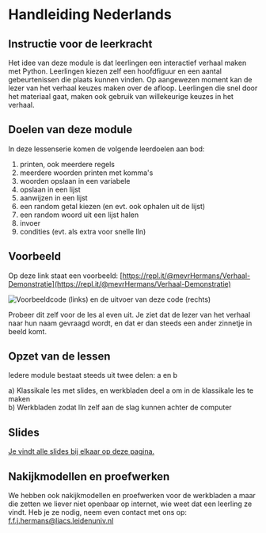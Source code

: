 # Handleiding Nederlands

## Instructie voor de leerkracht

Het idee van deze module is dat leerlingen een interactief verhaal maken met Python. Leerlingen kiezen zelf een hoofdfiguur en een aantal gebeurtenissen die plaats kunnen vinden. Op aangewezen moment kan de lezer van het verhaal keuzes maken over de afloop. Leerlingen die snel door het materiaal gaat, maken ook gebruik van willekeurige keuzes in het verhaal.

## Doelen van deze module

In deze lessenserie komen de volgende leerdoelen aan bod:

1. printen, ook meerdere regels 
2. meerdere woorden printen met komma's
3. woorden opslaan in een variabele
4. opslaan in een lijst
5. aanwijzen in een lijst
6. een random getal kiezen \(en evt. ook ophalen uit de lijst\)
7. een random woord uit een lijst halen
8. invoer 
9. condities \(evt. als extra voor snelle lln\) 

## Voorbeeld

Op deze link staat een voorbeeld: [https://repl.it/@mevrHermans/Verhaal-Demonstratie](https://repl.it/@mevrHermans/Verhaal-Demonstratie)

![Voorbeeldcode \(links\) en de uitvoer van deze code \(rechts\)](../.gitbook/assets/screen-shot-2019-12-01-at-2.23.57-pm.png)

Probeer dit zelf voor de les al even uit. Je ziet dat de lezer van het verhaal naar hun naam gevraagd wordt, en dat er dan steeds een ander zinnetje in beeld komt.

## Opzet van de lessen

Iedere module bestaat steeds uit twee delen: a en b

a\) Klassikale les met slides, en werkbladen deel a om in de klassikale les te maken   
b\) Werkbladen zodat lln zelf aan de slag kunnen achter de computer

## Slides

[Je vindt alle slides bij elkaar op deze pagina.](https://slides.com/felienne/decks/pidk-m1)

## Nakijkmodellen en proefwerken

We hebben ook nakijkmodellen en proefwerken voor de werkbladen a maar die zetten we liever niet openbaar op internet, wie weet dat een leerling ze vindt. Heb je ze nodig, neem even contact met ons op: f.f.j.hermans@liacs.leidenuniv.nl



